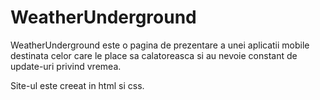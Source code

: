 # WeatherUnderground

WeatherUnderground este o pagina de prezentare a unei aplicatii mobile destinata celor care le place sa calatoreasca si au nevoie constant de update-uri privind vremea.

Site-ul este creeat in html si css.

